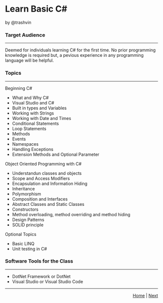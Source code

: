 # __Learn Basic C#__
by @trashvin


### __Target Audience__
<hr/>

Deemed for individuals learning C# for the first time. No prior programming knowledge is required but, a pevious experience in any programming language will be helpful.



### __Topics__
<hr/>

Beginning C#
- What and Why C#
- Visual Studio and C#
- Built in types and Variables
- Working with Strings
- Working with Date and Times
- Conditional Statements
- Loop Statements
- Methods
- Events
- Namespaces
- Handling Exceptions
- Extension Methods and Optional Parameter

Object Oriented Programming with C#
- Understandun classes and objects
- Scope and Access Modifiers
- Encapsulation and Information Hiding
- Inheritance
- Polymorphism
- Composition and Interfaces
- Abstract Classes and Static Classes
- Constructors
- Method overloading, method overriding and method hiding
- Design Patterns
- SOLID principle

Optional Topics
- Basic LINQ
- Unit testing in C#

### __Software Tools for the Class__
<hr/>

- DotNet Framework or DotNet
- Visual Studio or Visual Studio Code

<hr/>

<div style="text-align: right"> 
<a href='https://trashvin.github.io/learn-basic-csharp/'>Home</a> | <a href = 'https://trashvin.github.io/learn-basic-csharp/beginning-csharp'>Next</a>
</div>








